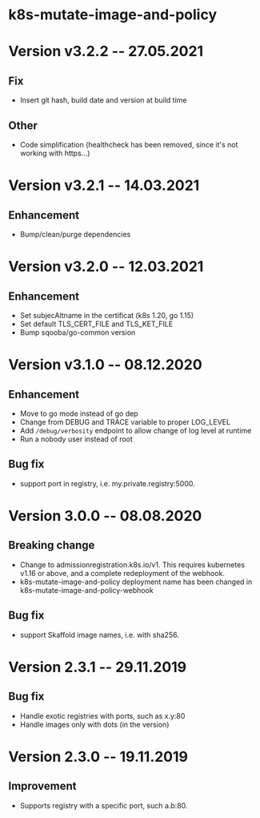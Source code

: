 k8s-mutate-image-and-policy
====

# Version v3.2.2 -- 27.05.2021

## Fix

- Insert git hash, build date and version at build time

## Other

- Code simplification (healthcheck has been removed, since it's not working with https...)

# Version v3.2.1 -- 14.03.2021

## Enhancement

- Bump/clean/purge dependencies

# Version v3.2.0 -- 12.03.2021

## Enhancement

- Set subjecAltname in the certificat (k8s 1.20, go 1.15)
- Set default TLS_CERT_FILE and TLS_KET_FILE
- Bump sqooba/go-common version

# Version v3.1.0 -- 08.12.2020

## Enhancement

- Move to go mode instead of go dep
- Change from DEBUG and TRACE variable to proper LOG_LEVEL
- Add `/debug/verbosity` endpoint to allow change of log level at runtime
- Run a nobody user instead of root

## Bug fix

- support port in registry, i.e. my.private.registry:5000.

# Version 3.0.0 -- 08.08.2020

## Breaking change

- Change to admissionregistration.k8s.io/v1. This requires kubernetes v1.16 or above, and a complete redeployment of the webhook.
- k8s-mutate-image-and-policy deployment name has been changed in k8s-mutate-image-and-policy-webhook

## Bug fix

- support Skaffold image names, i.e. with sha256.

# Version 2.3.1 -- 29.11.2019

## Bug fix

- Handle exotic registries with ports, such as x.y:80
- Handle images only with dots (in the version)

# Version 2.3.0 -- 19.11.2019

## Improvement

- Supports registry with a specific port, such a.b:80. 
